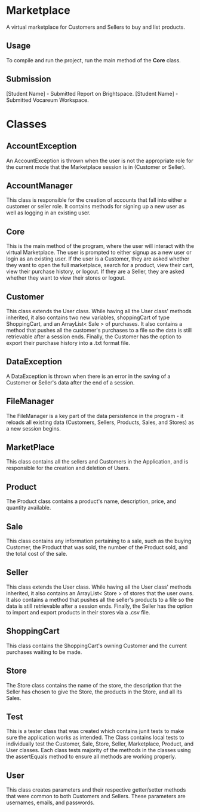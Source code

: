 # Marketplace

A virtual marketplace for Customers and Sellers to buy and list products. 


## Usage

To compile and run the project, run the main method of the **Core** class.

## Submission

[Student Name] - Submitted Report on Brightspace.
[Student Name] - Submitted Vocareum Workspace.

# Classes

## AccountException
An AccountException is thrown when the user is not the appropriate role for the current mode that the Marketplace session is in (Customer or Seller).

## AccountManager

This class is responsible for the creation of accounts that fall into either a customer or seller role. It contains methods for signing up a new user as well as logging in an existing user.

## Core
This is the main method of the program, where the user will interact with the virtual Marketplace. The user is prompted to either signup as a new user or login as an existing user. If the user is a Customer, they are asked whether they want to open the full marketplace, search for a product, view their cart, view their purchase history, or logout. If they are a Seller, they are asked whether they want to view their stores or logout. 

## Customer
This class extends the User class. While having all the User class' methods inherited, it also contains two new variables, shoppingCart of type ShoppingCart, and an ArrayList< Sale > of purchases. It also contains a method that pushes all the customer's purchases to a file so the data is still retrievable after a session ends. Finally, the Customer has the option to export their purchase history into a .txt format file.
## DataException
A DataException is thrown when there is an error in the saving of a Customer or Seller's data after the end of a session. 
## FileManager
The FileManager is a key part of the data persistence in the program - it reloads all existing data (Customers, Sellers, Products, Sales, and Stores) as a new session begins. 
## MarketPlace
This class contains all the sellers and Customers in the Application, and is responsible for the creation and deletion of Users. 
## Product
The Product class contains a product's name, description, price, and quantity available.
## Sale
This class contains any information pertaining to a sale, such as the buying Customer, the Product that was sold, the number of the Product sold, and the total cost of the sale.
## Seller
This class extends the User class. While having all the User class' methods inherited, it also contains an ArrayList< Store > of stores that the user owns. It also contains a method that pushes all the seller's products to a file so the data is still retrievable after a session ends. Finally, the Seller has the option to import and export products in their stores via a .csv file. 
## ShoppingCart
This class contains the ShoppingCart's owning Customer and the current purchases waiting to be made.
## Store
The Store class contains the name of the store, the description that the Seller has chosen to give the Store, the products in the Store, and all its Sales. 
## Test
This is a tester class that was created which contains junit tests to make sure the application works as intended. The Class contains local tests to individually test the Customer, Sale, Store, Seller, Marketplace, Product, and User classes. Each class tests majority of the methods in the classes using the assertEquals method to ensure all methods are working properly.
## User
This class creates parameters and their respective getter/setter methods that were common to both Customers and Sellers. These parameters are usernames, emails, and passwords.
